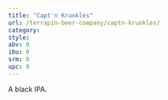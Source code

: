 ```yaml
---
title: "Capt'n Krunkles"
url: /terrapin-beer-company/captn-krunkles/
category: 
style: 
abv: 0
ibu: 0
srm: 0
upc: 0
---
```

A black IPA.
